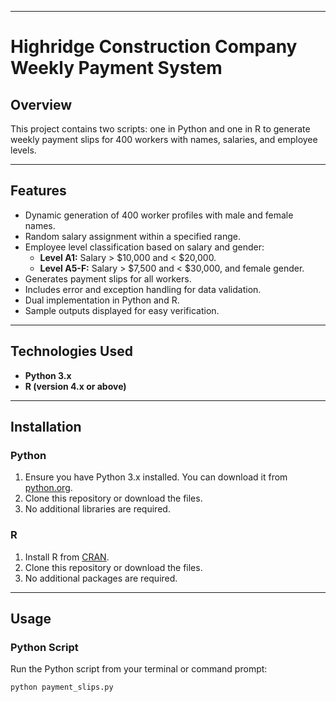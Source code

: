 
---

# Highridge Construction Company Weekly Payment System

## Overview
This project contains two scripts: one in Python and one in R to generate weekly payment slips for 400 workers with names, salaries, and employee levels.

---

## Features

- Dynamic generation of 400 worker profiles with male and female names.
- Random salary assignment within a specified range.
- Employee level classification based on salary and gender:
  - **Level A1:** Salary > $10,000 and < $20,000.
  - **Level A5-F:** Salary > $7,500 and < $30,000, and female gender.
- Generates payment slips for all workers.
- Includes error and exception handling for data validation.
- Dual implementation in Python and R.
- Sample outputs displayed for easy verification.

---

## Technologies Used

- **Python 3.x**
- **R (version 4.x or above)**

---

## Installation

### Python

1. Ensure you have Python 3.x installed. You can download it from [python.org](https://www.python.org/downloads/).
2. Clone this repository or download the files.
3. No additional libraries are required.

### R

1. Install R from [CRAN](https://cran.r-project.org/).
2. Clone this repository or download the files.
3. No additional packages are required.

---

## Usage

### Python Script

Run the Python script from your terminal or command prompt:

```bash
python payment_slips.py
